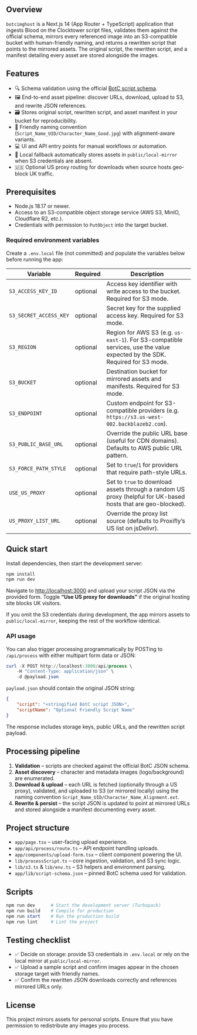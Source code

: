 ## Overview

`botcimghost` is a Next.js 14 (App Router + TypeScript) application that ingests Blood on the Clocktower script files, validates them against the official schema, mirrors every referenced image into an S3-compatible bucket with human-friendly naming, and returns a rewritten script that points to the mirrored assets. The original script, the rewritten script, and a manifest detailing every asset are stored alongside the images.

## Features

- 🔍 Schema validation using the official [BotC script schema](https://github.com/ThePandemoniumInstitute/botc-release/blob/main/script-schema.json).
- 🖼️ End-to-end asset pipeline: discover URLs, download, upload to S3, and rewrite JSON references.
- 🗃️ Stores original script, rewritten script, and asset manifest in your bucket for reproducibility.
- 🧭 Friendly naming convention (`Script_Name_UID/Character_Name_Good.jpg`) with alignment-aware variants.
- 💻 UI and API entry points for manual workflows or automation.
- 💾 Local fallback automatically stores assets in `public/local-mirror` when S3 credentials are absent.
- 🇺🇸 Optional US proxy routing for downloads when source hosts geo-block UK traffic.

## Prerequisites

- Node.js 18.17 or newer.
- Access to an S3-compatible object storage service (AWS S3, MinIO, Cloudflare R2, etc.).
- Credentials with permission to `PutObject` into the target bucket.

### Required environment variables

Create a `.env.local` file (not committed) and populate the variables below before running the app:

| Variable | Required | Description |
| --- | --- | --- |
| `S3_ACCESS_KEY_ID` | optional | Access key identifier with write access to the bucket. Required for S3 mode. |
| `S3_SECRET_ACCESS_KEY` | optional | Secret key for the supplied access key. Required for S3 mode. |
| `S3_REGION` | optional | Region for AWS S3 (e.g. `us-east-1`). For S3-compatible services, use the value expected by the SDK. Required for S3 mode. |
| `S3_BUCKET` | optional | Destination bucket for mirrored assets and manifests. Required for S3 mode. |
| `S3_ENDPOINT` | optional | Custom endpoint for S3-compatible providers (e.g. `https://s3.us-west-002.backblazeb2.com`). |
| `S3_PUBLIC_BASE_URL` | optional | Override the public URL base (useful for CDN domains). Defaults to AWS public URL pattern. |
| `S3_FORCE_PATH_STYLE` | optional | Set to `true`/`1` for providers that require path-style URLs. |
| `USE_US_PROXY` | optional | Set to `true` to download assets through a random US proxy (helpful for UK-based hosts that are geo-blocked). |
| `US_PROXY_LIST_URL` | optional | Override the proxy list source (defaults to Proxifly’s US list on jsDelivr). |

## Quick start

Install dependencies, then start the development server:

```powershell
npm install
npm run dev
```

Navigate to [http://localhost:3000](http://localhost:3000) and upload your script JSON via the provided form. Toggle **“Use US proxy for downloads”** if the original hosting site blocks UK visitors.

If you omit the S3 credentials during development, the app mirrors assets to `public/local-mirror`, keeping the rest of the workflow identical.

### API usage

You can also trigger processing programmatically by POSTing to `/api/process` with either multipart form data or JSON:

```powershell
curl -X POST http://localhost:3000/api/process \
	-H "Content-Type: application/json" \
	-d @payload.json
```

`payload.json` should contain the original JSON string:

```json
{
	"script": "<stringified BotC script JSON>",
	"scriptName": "Optional Friendly Script Name"
}
```

The response includes storage keys, public URLs, and the rewritten script payload.

## Processing pipeline

1. **Validation** – scripts are checked against the official BotC JSON schema.
2. **Asset discovery** – character and metadata images (logo/background) are enumerated.
3. **Download & upload** – each URL is fetched (optionally through a US proxy), validated, and uploaded to S3 (or mirrored locally) using the naming convention `Script_Name_UID/Character_Name_Alignment.ext`.
4. **Rewrite & persist** – the script JSON is updated to point at mirrored URLs and stored alongside a manifest documenting every asset.

## Project structure

- `app/page.tsx` – user-facing upload experience.
- `app/api/process/route.ts` – API endpoint handling uploads.
- `app/components/upload-form.tsx` – client component powering the UI.
- `lib/processScript.ts` – core ingestion, validation, and S3 sync logic.
- `lib/s3.ts` & `lib/env.ts` – S3 helpers and environment parsing.
- `app/lib/script-schema.json` – pinned BotC schema used for validation.

## Scripts

```powershell
npm run dev      # Start the development server (Turbopack)
npm run build    # Compile for production
npm run start    # Run the production build
npm run lint     # Lint the project
```

## Testing checklist

- ✅ Decide on storage: provide S3 credentials in `.env.local` or rely on the local mirror at `public/local-mirror`.
- ✅ Upload a sample script and confirm images appear in the chosen storage target with friendly names.
- ✅ Confirm the rewritten JSON downloads correctly and references mirrored URLs only.
## License

This project mirrors assets for personal scripts. Ensure that you have permission to redistribute any images you process.
